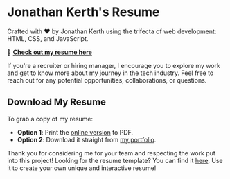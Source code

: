 # Jonathan Kerth's Resume

Crafted with ❤️ by Jonathan Kerth using the trifecta of web development: HTML, CSS, and JavaScript.

🔗 [**Check out my resume here**](https://jonathankerth.github.io/resume/)

If you're a recruiter or hiring manager, I encourage you to explore my work and get to know more about my journey in the tech industry. Feel free to reach out for any potential opportunities, collaborations, or questions.

## Download My Resume

To grab a copy of my resume:

- **Option 1**: Print the [online version](https://jonathankerth.github.io/resume/) to PDF.
- **Option 2**: Download it straight from [my portfolio](https://www.jonathankerth.com/Resume).

Thank you for considering me for your team and respecting the work put into this project!
Looking for the resume template? You can find it [here](https://github.com/jonathankerth/resume-template). Use it to create your own unique and interactive resume!